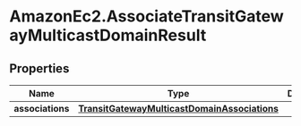 # AmazonEc2.AssociateTransitGatewayMulticastDomainResult

## Properties

Name | Type | Description | Notes
------------ | ------------- | ------------- | -------------
**associations** | [**TransitGatewayMulticastDomainAssociations**](TransitGatewayMulticastDomainAssociations.md) |  | [optional] 


